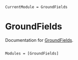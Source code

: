 ```@meta
CurrentModule = GroundFields
```

# GroundFields

Documentation for [GroundFields](https://github.com/lusabar/GroundFields.jl).

```@index
```

```@autodocs
Modules = [GroundFields]
```
